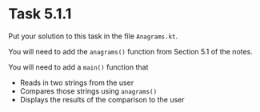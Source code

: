# Task 5.1.1

Put your solution to this task in the file `Anagrams.kt`.

You will need to add the `anagrams()` function from Section 5.1 of the notes.

You will need to add a `main()` function that

* Reads in two strings from the user
* Compares those strings using `anagrams()`
* Displays the results of the comparison to the user
